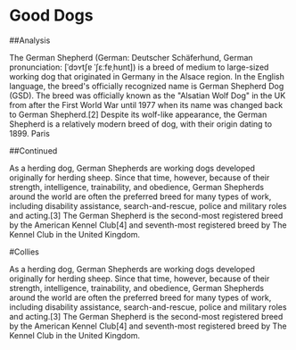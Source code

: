 <param ve-config title="Alyson's essay" author="Alyson" layout="vtl" banner="https://upload.wikimedia.org/wikipedia/commons/thumb/1/15/German_shepherd_enjoying_the_sun.jpg/1024px-German_shepherd_enjoying_the_sun.jpg">
<param ve-entity eid="Q183" aliases="Alsace">
<param ve-entity eid="Q90" title="Paris"

<param ve-map center="Q183" zoom="10">

# Good Dogs

##Analysis

The German Shepherd (German: Deutscher Schäferhund, German pronunciation: [ˈdɔʏtʃɐ ˈʃɛːfɐˌhʊnt]) is a breed of medium to large-sized working dog that originated in Germany in the Alsace region. In the English language, the breed's officially recognized name is German Shepherd Dog (GSD). The breed was officially known as the "Alsatian Wolf Dog" in the UK from after the First World War until 1977 when its name was changed back to German Shepherd.[2] Despite its wolf-like appearance, the German Shepherd is a relatively modern breed of dog, with their origin dating to 1899. Paris

<param ve-map center="Q183" zoom="10">

##Continued

<param ve-image url="https://upload.wikimedia.org/wikipedia/commons/d/d0/German_Shepherd_-_DSC_0346_%2810096362833%29.jpg">
As a herding dog, German Shepherds are working dogs developed originally for herding sheep. Since that time, however, because of their strength, intelligence, trainability, and obedience, German Shepherds around the world are often the preferred breed for many types of work, including disability assistance, search-and-rescue, police and military roles and acting.[3] The German Shepherd is the second-most registered breed by the American Kennel Club[4] and seventh-most registered breed by The Kennel Club in the United Kingdom.

#Collies

As a herding dog, German Shepherds are working dogs developed originally for herding sheep. Since that time, however, because of their strength, intelligence, trainability, and obedience, German Shepherds around the world are often the preferred breed for many types of work, including disability assistance, search-and-rescue, police and military roles and acting.[3] The German Shepherd is the second-most registered breed by the American Kennel Club[4] and seventh-most registered breed by The Kennel Club in the United Kingdom.
